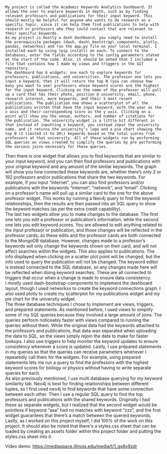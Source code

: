 	My project is called the Academic Keywords Analytics Dashboard. It allows the user to explore keywords in depth, such as by finding relevant professors and publications for their input keyword. This should mostly be helpful for anyone who wants to do research on a specific topic, since it can help them find publications to help with research or professors who they could contact that are relevant to their specific keywords.   
	As my project is mostly a dash dashboard, you simply need to install the prerequisite packages (dash, dash\_bootstrap\_components, plotly, pandas, networkxx) and run the app.py file on your local terminal. I installed each by using (pip install) on each. To connect to the databases, enter the fields according to the config parameters stated at the start of the code. Also, it should be noted that I included a file that contains how I made my views and triggers in the GIT repository.  
	The dashboard has 6 widgets: one each to explore keywords for professors, publications, and universities. The professor one lets you input a keyword, then it will return the top N (you can choose how many you want to see) professors whose keyword scores are the highest for the input keyword. Clicking on the name of the professor will pull up a card that has their photo, position @ university, email, phone, research interest, more keywords, and their 5 most recent publications. The publication one shows a scatterplot of all the publications written that have the input keyword, with the year as the x axis and their corresponding score as the y axis. Clicking on a point will show you the venue, authors, and number of citations for the publication. The university widget is a little bit different in that instead of inputting a keyword, you instead input the university name, and it returns the university’s logo and a pie chart showing the top N (I limited it to 20\) keywords based on the total scores from professors at that university. All of these widgets run by performing SQL queries on views created to simplify the queries by pre performing the various joins necessary for these queries.  
Then there is one widget that allows you to find keywords that are similar to your input keyword, and you can then find professors and publications with your original keyword and any amount of the similar keywords. The graph will show you how connected these keywords are, whether there’s only 2 or 192 professors and/or publications that share the two keywords. For example, if you input “internet”, you can also find professors and/or publications with the keywords “internet”, “network”, and “email”. Clicking on a professor’s name will pull up a similar card to the one for the above professor widget. This works by running a Neo4j query to find the keyword relationships, then the results are then passed into an SQL query to show the keyword matches (as per the extra credit capability).   
The last two widgets allow you to make changes to the database. The first one lets you edit a professor or publication’s information, while the second one lets you edit keyword scores. You are allowed to edit anything related to the input professor or publication, and those changes will be reflected in the professor cards, as these edits and the professor cards are both connected to the MongoDB database. However, changes made to a professor’s keywords will only change the keywords shown on their card, and will not affect searches within the widgets. This also applies to publications. The info displayed when clicking on a scatter plot point will be changed, but the info used to query the publication will not be changed. The keyword editor is instead connected to the SQL database, so any changes made here will be reflected when doing keyword searches. These are all connected to triggers that occur when a change is made to ensure data consistency.   
I mostly used dash-bootstrap-components to implement the dashboard layout, though I used networkxx to create the keyword connections graph. I also used plotly to create my scatterplot for my publications widget and my pie chart for the university widget.   
The three database techniques I chose to implement are views, triggers, and prepared statements. As mentioned before, I used views to simplify some of my SQL queries because they involved a large amount of joins. The queries perform noticeably faster with views compared to running the queries without them. While the original data had the keywords attached to the professors and publications, that data was separated when uploading the data to SQL, so the views simply rejoin the data to make for faster lookups. I also use triggers to help monitor the keyword updates to ensure consistency whenever a score is updated. Lastly, I use prepared statements in my queries so that the queries can receive parameters whenever I repeatedly call them for the widgets. For example, using prepared statements lets me run a query to find the professors with the highest keyword scores for biology or physics without having to write separate queries for each.   
As also previously mentioned, I use multi database querying for my keyword similarity tab. Neo4j is best for finding relationships between different tuples, so I first used neo4j to find keywords that have some connection between each other. Then I use a regular SQL query to find the top professors and publications with the shared keywords. Originally I had these as separate widgets, but I realized that the second widget would be pointless if keyword “aaa” had no matches with keyword “zzz”, and the first widget guarantees that there’s a match between the queried keywords.  
Lastly, as I worked on this project myself, I did 100% of the work on this project. It should also be noted that there's a styles.css sheet that can be loaded by creating an assets folder within this project folder and putting the styles.css sheet into it.


Video demo: https://mediaspace.illinois.edu/media/t/1_gs8x9zdr
